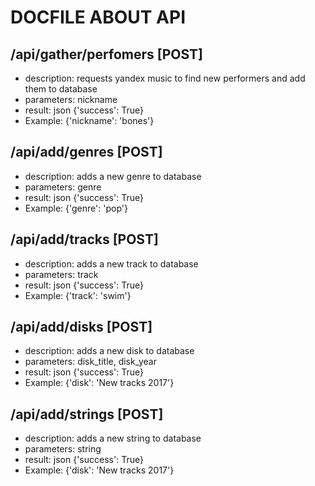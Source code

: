 # DOCFILE ABOUT API

## /api/gather/perfomers [POST]

- description: requests yandex music to find new performers and add them to database
- parameters: nickname
- result: json {'success': True}
- Example: {'nickname': 'bones'}

## /api/add/genres [POST]

- description: adds a new genre to database
- parameters: genre
- result: json {'success': True}
- Example: {'genre': 'pop'}

## /api/add/tracks [POST]

- description: adds a new track to database
- parameters: track
- result: json {'success': True}
- Example: {'track': 'swim'}

## /api/add/disks [POST]

- description: adds a new disk to database
- parameters: disk_title, disk_year
- result: json {'success': True}
- Example: {'disk': 'New tracks 2017'}

## /api/add/strings [POST]

- description: adds a new string to database
- parameters: string
- result: json {'success': True}
- Example: {'disk': 'New tracks 2017'}